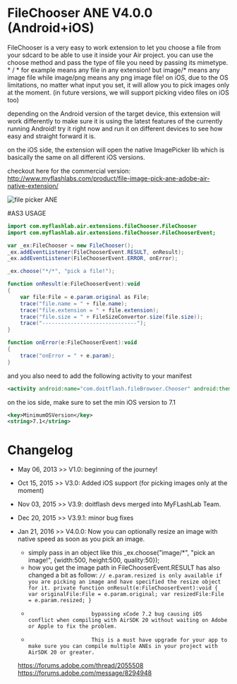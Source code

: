 # FileChooser ANE V4.0.0 (Android+iOS)
FileChooser is a very easy to work extension to let you choose a file from your sdcard to be able to use it inside your Air project. you can use the choose method and pass the type of file you need by passing its mimetype. * / * for example means any file in any extension! but image/* means any image file while image/png means any png image file! on iOS, due to the OS limitations, no matter what input you set, it will allow you to pick images only at the moment. (in future versions, we will support picking video files on iOS too)

depending on the Android version of the target device, this extension will work differently to make sure it is using the latest features of the currently running Android! try it right now and run it on different devices to see how easy and straight forward it is.

on the iOS side, the extension will open the native ImagePicker lib which is basically the same on all different iOS versions.

checkout here for the commercial version: http://www.myflashlabs.com/product/file-image-pick-ane-adobe-air-native-extension/

![file picker ANE](http://www.myflashlabs.com/wp-content/uploads/2015/11/product_adobe-air-ane-extension-file-or-image-picker-595x738.jpg)

#AS3 USAGE
```actionscript
import com.myflashlab.air.extensions.fileChooser.FileChooser
import com.myflashlab.air.extensions.fileChooser.FileChooserEvent;

var _ex:FileChooser = new FileChooser();
_ex.addEventListener(FileChooserEvent.RESULT, onResult);
_ex.addEventListener(FileChooserEvent.ERROR, onError);

_ex.choose("*/*", "pick a file!");

function onResult(e:FileChooserEvent):void
{
	var file:File = e.param.original as File;
	trace("file.name = " + file.name);
	trace("file.extension = " + file.extension);
	trace("file.size = " + FileSizeConvertor.size(file.size));
	trace("------------------------------");
}

function onError(e:FileChooserEvent):void
{
	trace("onError = " + e.param);
}
```

and you also need to add the following activity to your manifest

```xml
<activity android:name="com.doitflash.fileBrowser.Chooser" android:theme="@style/Theme.Transparent" />
```

on the ios side, make sure to set the min iOS version to 7.1
```xml
<key>MinimumOSVersion</key>
<string>7.1</string>
```

# Changelog
* May 06, 2013	>> V1.0: 	beginning of the journey!
* Oct 15, 2015	>> V3.0:	Added iOS support (for picking images only at the moment)
* Nov 03, 2015	>> V3.9:	doitflash devs merged into MyFLashLab Team.
* Dec 20, 2015 	>> V3.9.1: 	minor bug fixes

* Jan 21, 2016	>> V4.0.0:	Now you can optionally resize an image with native speed as soon as you pick an image.
  *	simply pass in an object like this _ex.choose("image/*", "pick an image!", {width:500, height:500, quality:50});
  *	how you get the image path in FileChooserEvent.RESULT has also changed a bit as follow: 
		```// e.param.resized is only available if you are picking an image and have specified the resize object for it.
		private function onResult(e:FileChooserEvent):void
		{
			var originalFile:File = e.param.original;
			var resizedFile:File = e.param.resized;
		}```
  *							bypassing xCode 7.2 bug causing iOS conflict when compiling with AirSDK 20 without waiting on Adobe or Apple to fix the problem.
  *							This is a must have upgrade for your app to make sure you can compile multiple ANEs in your project with AirSDK 20 or greater.
  https://forums.adobe.com/thread/2055508
  https://forums.adobe.com/message/8294948
